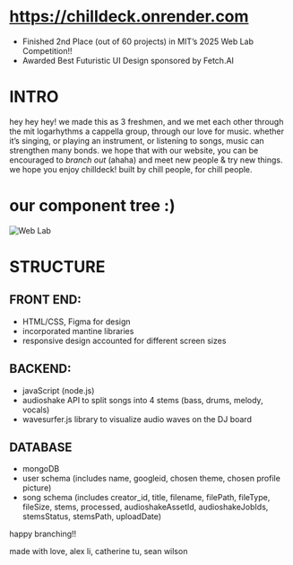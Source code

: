 # https://chilldeck.onrender.com
- Finished 2nd Place (out of 60 projects) in MIT’s 2025 Web Lab Competition!!
- Awarded Best Futuristic UI Design sponsored by Fetch.AI

# INTRO

hey hey hey! we made this as 3 freshmen, and we met each other through the mit logarhythms a cappella group, through our love for music. whether it’s singing, or playing an instrument, or listening to songs, music can strengthen many bonds. we hope that with our website, you can be encouraged to _branch out_ (ahaha) and meet new people & try new things. we hope you enjoy chilldeck! built by chill people, for chill people.

# our component tree :)

![Web Lab](https://github.com/user-attachments/assets/df762c61-e9bb-45c5-a16d-e97ebf7930db)

# STRUCTURE

## FRONT END:

- HTML/CSS, Figma for design
- incorporated mantine libraries
- responsive design accounted for different screen sizes

## BACKEND:

- javaScript (node.js)
- audioshake API to split songs into 4 stems (bass, drums, melody, vocals)
- wavesurfer.js library to visualize audio waves on the DJ board

## DATABASE
- mongoDB
- user schema (includes name, googleid, chosen theme, chosen profile picture)
- song schema (includes creator_id, title, filename, filePath, fileType, fileSize, stems, processed, audioshakeAssetId, audioshakeJobIds, stemsStatus, stemsPath, uploadDate)

happy branching!!

made with love,
alex li, catherine tu, sean wilson
